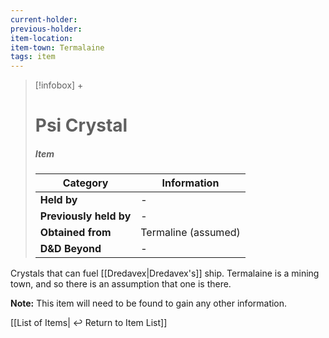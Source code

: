 ```yaml
---
current-holder: 
previous-holder: 
item-location: 
item-town: Termalaine
tags: item
---
```


> [!infobox] +
> # Psi Crystal
> ##### Item
> | Category | Information |
> | ---- | ---- |
> | **Held by** | - |
> | **Previously held by** | - |
> | **Obtained from** | Termaline (assumed) |
> | **D&D Beyond** | - |

Crystals that can fuel [[Dredavex|Dredavex's]] ship. Termalaine is a mining town, and so there is an assumption that one is there.

**Note:** This item will need to be found to gain any other information.

[[List of Items| ↩️ Return to Item List]]